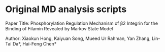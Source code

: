 # Original MD analysis scripts


Paper Title: Phosphorylation Regulation Mechanism of β2 Integrin for the Binding of Filamin Revealed by Markov State Model

Author: Xiaokun Hong, Kaiyuan Song, Mueed Ur Rahman, Yan Zhang, Lin-Tai Da*, Hai-Feng Chen*

